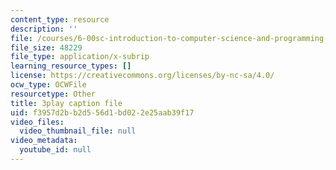 ```yaml
---
content_type: resource
description: ''
file: /courses/6-00sc-introduction-to-computer-science-and-programming-spring-2011/f3957d2bb2d556d1bd022e25aab39f17_ggxY20cXql8.vtt
file_size: 48229
file_type: application/x-subrip
learning_resource_types: []
license: https://creativecommons.org/licenses/by-nc-sa/4.0/
ocw_type: OCWFile
resourcetype: Other
title: 3play caption file
uid: f3957d2b-b2d5-56d1-bd02-2e25aab39f17
video_files:
  video_thumbnail_file: null
video_metadata:
  youtube_id: null
---
```

